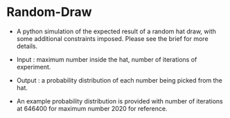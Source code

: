 # Random-Draw
- A python simulation of the expected result of a random hat draw, with some additional constraints imposed. Please see the brief for more details.

- Input : maximum number inside the hat, number of iterations of experiment.
- Output : a probability distribution of each number being picked from the hat.
- An example probability distribution is provided with number of iterations at 646400 for maximum number 2020 for reference.